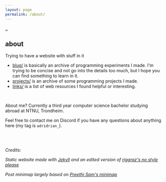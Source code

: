 ```yaml
---
layout: page
permalink: /about/
---
```


[..](../index.html)

## about

Trying to have a website with stuff in it

- [blug/](../index.html) is basically an archive of programming experiments I made. I'm trying to be concise and not go into the details too much, but I hope you can find something to learn in it.
- [projects/](/blug/projects/) is an archive of some programming projects I made.
- [links/](/blug/links/) is a list of web resources I found helpful or interesting.

<br>

About me? Currently a third year computer science bachelor studying abroad at NTNU, Trondheim.

Feel free to contact me on Discord if you have any questions about anything here (my tag is `adridrian_`).

<!--If you're interested here's a very secret link to my [portfolio](../_posts/2024-09-03-pf-jeux.html) (in french) in which more games and apps are showcased.-->

<br><br>

*Credits:*

*Static website made with [Jekyll](https://jekyllrb.com/) and an edited version of [riggraz's no style please](https://github.com/riggraz/no-style-please/)*

*Post minimap largely based on [Preethi Sam's minimap](https://codepen.io/rpsthecoder/pen/Jwpxaj)*

<br><br><br><br><br><br><br>

<!--<img src="./assets/img/common/Mariodance.webp" style="height:35px; image-rendering: pixelated">-->

<!--
where?

angelakj neocities
blug github
insta
itch.io avant
itch.io
soundcloud: akj avant, akj dump actuel
notion
bloc notes
sublime text
-->
